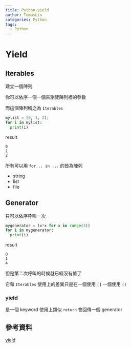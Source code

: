 ```yaml
---
title: Python-yield
author: TomasLin
categories: Python
tags: 
  - Python
---
```


# Yield

## Iterables

建立一個陣列

你可以依序一個一個來瀏覽陣列裡的參數

而這個陣列稱之為 `Iterables`

```python
mylist = [0, 1, 2];
for i in mylist:
  print(i)
```

result
```
0
1
2
```

所有可以用 `for... in ...` 的皆為陣列
* string
* list
* file

## Generator

只可以依序呼叫一次

```python
mygenerator = (x*x for x in range(3))
for i in mygenerator:
  print(i)
```

result
```
0
1
4
```

但是第二次呼叫的時候就已經沒有值了

它和 `Iterables` 使用上的差異只是在一個使用 `[]` 一個使用 `()`

### yield

是一個 keyword 使用上類似 `return` 會回傳一個 generator


## 參考資料

[yield](https://pythontips.com/2013/09/29/the-python-yield-keyword-explained/)